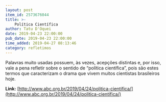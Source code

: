 ```yaml
---
layout: post
item_id: 2573676044
title: >-
    Política Científica
author: Tatu D'Oquei
date: 2019-04-23 22:00:00
pub_date: 2019-04-23 22:00:00
time_added: 2019-04-27 08:13:46
category: refletimos
---
```


Palavras muito usadas possuem, às vezes, acepções distintas e, por isso, vale a pena refletir sobre o sentido de “política científica”, pois são estes termos que caracterizam o drama que vivem muitos cientistas brasileiros hoje.

**Link:** [http://www.abc.org.br/2019/04/24/politica-cientifica/](http://www.abc.org.br/2019/04/24/politica-cientifica/)

